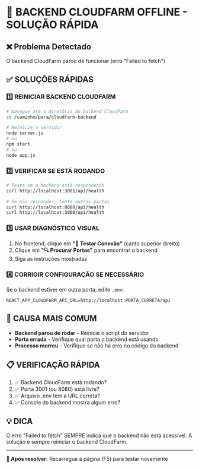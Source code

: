 # 🚨 BACKEND CLOUDFARM OFFLINE - SOLUÇÃO RÁPIDA

## ❌ Problema Detectado
O backend CloudFarm parou de funcionar (erro "Failed to fetch")

## ✅ SOLUÇÕES RÁPIDAS

### 1️⃣ REINICIAR BACKEND CLOUDFARM
```bash
# Navegue até o diretório do backend CloudFarm
cd /caminho/para/cloudfarm-backend

# Reinicie o servidor
node server.js
# ou 
npm start
# ou
node app.js
```

### 2️⃣ VERIFICAR SE ESTÁ RODANDO
```bash
# Teste se o backend está respondendo
curl http://localhost:3001/api/health

# Se não responder, tente outras portas
curl http://localhost:8080/api/health
curl http://localhost:3000/api/health
```

### 3️⃣ USAR DIAGNÓSTICO VISUAL
1. No frontend, clique em **"🧪 Testar Conexão"** (canto superior direito)
2. Clique em **"🔍 Procurar Portas"** para encontrar o backend
3. Siga as instruções mostradas

### 4️⃣ CORRIGIR CONFIGURAÇÃO SE NECESSÁRIO
Se o backend estiver em outra porta, edite `.env`:
```env
REACT_APP_CLOUDFARM_API_URL=http://localhost:PORTA_CORRETA/api
```

## 🎯 CAUSA MAIS COMUM
- **Backend parou de rodar** - Reinicie o script do servidor
- **Porta errada** - Verifique qual porta o backend está usando
- **Processo morreu** - Verifique se não há erro no código do backend

## 📋 VERIFICAÇÃO RÁPIDA
1. ✅ Backend CloudFarm está rodando?
2. ✅ Porta 3001 (ou 8080) está livre?
3. ✅ Arquivo .env tem a URL correta?
4. ✅ Console do backend mostra algum erro?

## 💡 DICA
O erro "Failed to fetch" SEMPRE indica que o backend não está acessível. 
A solução é sempre reiniciar o backend CloudFarm.

---
**🔄 Após resolver:** Recarregue a página (F5) para testar novamente
